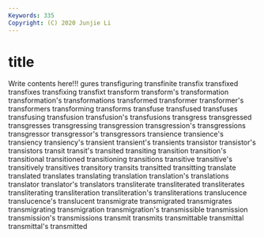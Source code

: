 ```yaml
---
Keywords: 335
Copyright: (C) 2020 Junjie Li
---
```


# title

Write contents here!!!
gures 
transfiguring 
transfinite 
transfix 
transfixed 
transfixes 
transfixing
transfixt 
transform 
transform's 
transformation 
transformation's 
transformations 
transformed 
transformer 
transformer's 
transformers
transforming 
transforms 
transfuse 
transfused 
transfuses 
transfusing 
transfusion 
transfusion's 
transfusions 
transgress
transgressed 
transgresses 
transgressing 
transgression 
transgression's 
transgressions 
transgressor 
transgressor's 
transgressors 
transience
transience's 
transiency 
transiency's 
transient 
transient's 
transients 
transistor 
transistor's 
transistors 
transit
transit's 
transited 
transiting 
transition 
transition's 
transitional 
transitioned 
transitioning 
transitions 
transitive
transitive's 
transitively 
transitives 
transitory 
transits 
transitted 
transitting 
translate 
translated 
translates
translating 
translation 
translation's 
translations 
translator 
translator's 
translators 
transliterate 
transliterated 
transliterates
transliterating 
transliteration 
transliteration's 
transliterations 
translucence 
translucence's 
translucent 
transmigrate 
transmigrated 
transmigrates
transmigrating 
transmigration 
transmigration's 
transmissible 
transmission 
transmission's 
transmissions 
transmit 
transmits 
transmittable
transmittal 
transmittal's 
transmitted 
